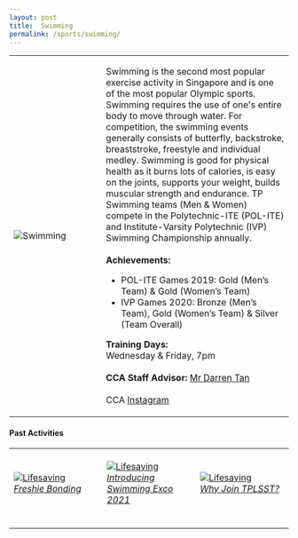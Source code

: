 ```yaml
---
layout: post
title:  Swimming
permalink: /sports/swimming/
---
```


<table>
    <tr>
        <td style="width:33%"><image src="{{site.baseurl}}/images/CCA_swimming.jpg" style="display:block;margin-left:auto;margin-right:auto;" alt="Swimming"></image></td>
        <td>
            <p>
                Swimming is the second most popular exercise activity in Singapore and is one of the most popular Olympic sports. Swimming requires the use of one's entire body to move through water. For competition, the swimming events generally consists of butterfly, backstroke, breaststroke, freestyle and individual medley. Swimming is good for physical health as it burns lots of calories, is easy on the joints, supports your weight, builds muscular strength and endurance. TP Swimming teams (Men & Women) compete in the Polytechnic-ITE (POL-ITE) and Institute-Varsity Polytechnic (IVP) Swimming Championship annually.<br>
                <br>
                <b>Achievements:</b><br>
                <ul>
                    <li>POL-ITE Games 2019: Gold (Men’s Team) & Gold (Women’s Team)</li>
                    <li>IVP Games 2020: Bronze (Men’s Team), Gold (Women’s Team) & Silver (Team Overall)</li>
                </ul>
            </p>
            <p>
                <b>Training Days:</b><br>
                Wednesday & Friday, 7pm<br>
                <br>
                <b>CCA Staff Advisor:</b> <a href="mailto:darrent@tp.edu.sg">Mr Darren Tan</a><br>
                <br>
                CCA <a href="https://www.instagram.com/tplsst">Instagram</a>
            </p>
        </td>
    </tr>
</table>


#### Past Activities

<table>
    <tr>
        <td style="width:33%"><br>
            <a href="https://www.instagram.com/p/CPNIyGCHrr7/">
                <image src="{{site.baseurl}}/images/CCA-swimming-ig4.png" style="display:block;margin-left:auto;margin-right:auto;" alt="Lifesaving">
                <h6 style="margin-top:0%">Freshie Bonding</h6>
                </image>
            </a>
        </td>
        <td style="width:33%"><br>
            <a href="https://www.instagram.com/p/CPHwDzvH0MW/">
                <image src="{{site.baseurl}}/images/CCA-swimming-ig5.png" style="display:block;margin-left:auto;margin-right:auto;" alt="Lifesaving">
                <h6 style="margin-top:0%">Introducing Swimming Exco 2021</h6>
                </image>
            </a>
        </td>
        <td style="width:33%"><br>
            <a href="https://www.instagram.com/p/CN6d2xFnxbL/">
                <image src="{{site.baseurl}}/images/CCA-swimming-ig6.png" style="display:block;margin-left:auto;margin-right:auto;" alt="Lifesaving">
                <h6 style="margin-top:0%">Why Join TPLSST?</h6>
                </image>
            </a>
        </td>
    </tr>
</table>
